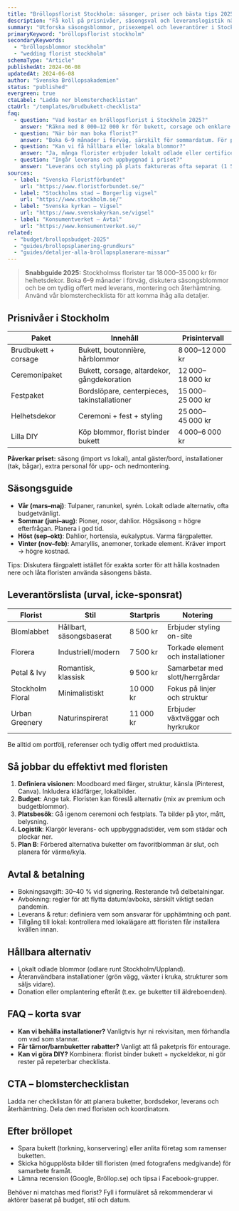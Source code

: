 ```yaml
---
title: "Bröllopsflorist Stockholm: säsonger, priser och bästa tips 2025"
description: "Få koll på prisnivåer, säsongsval och leveranslogistik när du bokar bröllopsflorist i Stockholm."
summary: "Utforska säsongsblommor, prisexempel och leverantörer i Stockholm för buketter, dekoration och styling inför ert bröllop."
primaryKeyword: "bröllopsflorist stockholm"
secondaryKeywords:
  - "bröllopsblommor stockholm"
  - "wedding florist stockholm"
schemaType: "Article"
publishedAt: 2024-06-08
updatedAt: 2024-06-08
author: "Svenska Bröllopsakademien"
status: "published"
evergreen: true
ctaLabel: "Ladda ner blomsterchecklistan"
ctaUrl: "/templates/brudbukett-checklista"
faq:
  - question: "Vad kostar en bröllopsflorist i Stockholm 2025?"
    answer: "Räkna med 8 000–12 000 kr för bukett, corsage och enklare bordsdekorationer. Komplett dekor (ceremoni + fest) ligger oftast mellan 18 000 och 35 000 kr beroende på omfattning."
  - question: "När bör man boka florist?"
    answer: "Boka 6–9 månader i förväg, särskilt för sommardatum. För populära florister i innerstan kan 12 månader behövas."
  - question: "Kan vi få hållbara eller lokala blommor?"
    answer: "Ja, många florister erbjuder lokalt odlade eller certificerade blommor i säsong. Diskutera alternativ för att minimera import."
  - question: "Ingår leverans och uppbyggnad i priset?"
    answer: "Leverans och styling på plats faktureras ofta separat (1 500–4 000 kr). Säkerställ i avtalet vad som ingår i paketet."
sources:
  - label: "Svenska Floristförbundet"
    url: "https://www.floristforbundet.se/"
  - label: "Stockholms stad – Borgerlig vigsel"
    url: "https://www.stockholm.se/"
  - label: "Svenska kyrkan – Vigsel"
    url: "https://www.svenskakyrkan.se/vigsel"
  - label: "Konsumentverket – Avtal"
    url: "https://www.konsumentverket.se/"
related:
  - "budget/brollopsbudget-2025"
  - "guides/brollopsplanering-grundkurs"
  - "guides/detaljer-alla-brollopsplanerare-missar"
---
```


> **Snabbguide 2025:** Stockholmss florister tar 18 000–35 000 kr för helhetsdekor. Boka 6–9 månader i förväg, diskutera säsongsblommor och be om tydlig offert med leverans, montering och återhämtning. Använd vår blomsterchecklista för att komma ihåg alla detaljer.

## Prisnivåer i Stockholm

| Paket                | Innehåll                                     | Prisintervall    |
| -------------------- | -------------------------------------------- | ---------------- |
| Brudbukett + corsage | Bukett, boutonnière, hårblommor              | 8 000–12 000 kr  |
| Ceremonipaket        | Bukett, corsage, altardekor, gångdekoration  | 12 000–18 000 kr |
| Festpaket            | Bordslöpare, centerpieces, takinstallationer | 15 000–25 000 kr |
| Helhetsdekor         | Ceremoni + fest + styling                    | 25 000–45 000 kr |
| Lilla DIY            | Köp blommor, florist binder bukett           | 4 000–6 000 kr   |

**Påverkar priset:** säsong (import vs lokal), antal gäster/bord, installationer (tak, bågar), extra personal för upp- och nedmontering.

## Säsongsguide

- **Vår (mars–maj)**: Tulpaner, ranunkel, syrén. Lokalt odlade alternativ, ofta budgetvänligt.
- **Sommar (juni–aug)**: Pioner, rosor, dahlior. Högsäsong = högre efterfrågan. Planera i god tid.
- **Höst (sep–okt)**: Dahlior, hortensia, eukalyptus. Varma färgpaletter.
- **Vinter (nov–feb)**: Amaryllis, anemoner, torkade element. Kräver import → högre kostnad.

Tips: Diskutera färgpalett istället för exakta sorter för att hålla kostnaden nere och låta floristen använda säsongens bästa.

## Leverantörslista (urval, icke-sponsrat)

| Florist          | Stil                     | Startpris | Notering                           |
| ---------------- | ------------------------ | --------- | ---------------------------------- |
| Blomlabbet       | Hållbart, säsongsbaserat | 8 500 kr  | Erbjuder styling on-site           |
| Florera          | Industriell/modern       | 7 500 kr  | Torkade element och installationer |
| Petal & Ivy      | Romantisk, klassisk      | 9 500 kr  | Samarbetar med slott/herrgårdar    |
| Stockholm Floral | Minimalistiskt           | 10 000 kr | Fokus på linjer och struktur       |
| Urban Greenery   | Naturinspirerat          | 11 000 kr | Erbjuder växtväggar och hyrkrukor  |

Be alltid om portfölj, referenser och tydlig offert med produktlista.

## Så jobbar du effektivt med floristen

1. **Definiera visionen**: Moodboard med färger, struktur, känsla (Pinterest, Canva). Inkludera klädfärger, lokalbilder.
2. **Budget**: Ange tak. Floristen kan föreslå alternativ (mix av premium och budgetblommor).
3. **Platsbesök**: Gå igenom ceremoni och festplats. Ta bilder på ytor, mått, belysning.
4. **Logistik**: Klargör leverans- och uppbyggnadstider, vem som städar och plockar ner.
5. **Plan B**: Förbered alternativa buketter om favoritblomman är slut, och planera för värme/kyla.

## Avtal & betalning

- Bokningsavgift: 30–40 % vid signering. Resterande två delbetalningar.
- Avbokning: regler för att flytta datum/avboka, särskilt viktigt sedan pandemin.
- Leverans & retur: definiera vem som ansvarar för upphämtning och pant.
- Tillgång till lokal: kontrollera med lokalägare att floristen får installera kvällen innan.

## Hållbara alternativ

- Lokalt odlade blommor (odlare runt Stockholm/Uppland).
- Återanvändbara installationer (grön vägg, växter i kruka, strukturer som säljs vidare).
- Donation eller omplantering efteråt (t.ex. ge buketter till äldreboenden).

## FAQ – korta svar

- **Kan vi behålla installationer?** Vanligtvis hyr ni rekvisitan, men förhandla om vad som stannar.
- **Får tärnor/barnbuketter rabatter?** Vanligt att få paketpris för entourage.
- **Kan vi göra DIY?** Kombinera: florist binder bukett + nyckeldekor, ni gör rester på repeterbar checklista.

## CTA – blomsterchecklistan

Ladda ner checklistan för att planera buketter, bordsdekor, leverans och återhämtning. Dela den med floristen och koordinatorn.

## Efter bröllopet

- Spara bukett (torkning, konservering) eller anlita företag som ramenser buketten.
- Skicka högupplösta bilder till floristen (med fotografens medgivande) för samarbete framåt.
- Lämna recension (Google, Bröllop.se) och tipsa i Facebook-grupper.

Behöver ni matchas med florist? Fyll i formuläret så rekommenderar vi aktörer baserat på budget, stil och datum.

